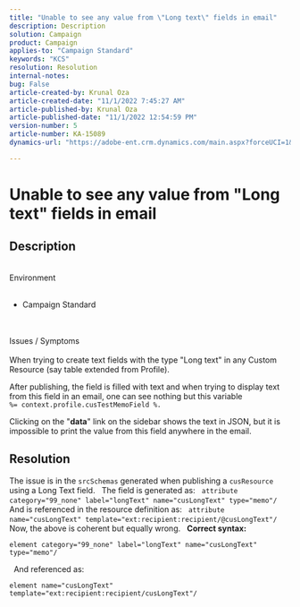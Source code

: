 ```yaml
---
title: "Unable to see any value from \"Long text\" fields in email"
description: Description
solution: Campaign
product: Campaign
applies-to: "Campaign Standard"
keywords: "KCS"
resolution: Resolution
internal-notes: 
bug: False
article-created-by: Krunal Oza
article-created-date: "11/1/2022 7:45:27 AM"
article-published-by: Krunal Oza
article-published-date: "11/1/2022 12:54:59 PM"
version-number: 5
article-number: KA-15089
dynamics-url: "https://adobe-ent.crm.dynamics.com/main.aspx?forceUCI=1&pagetype=entityrecord&etn=knowledgearticle&id=1a8ce124-b959-ed11-9561-6045bd0067ea"

---
```

# Unable to see any value from "Long text" fields in email

## Description

<br>Environment<br><br>
- Campaign Standard



<br><br>Issues / Symptoms<br><br>
When trying to create text fields with the type "Long text" in any Custom Resource (say table extended from Profile).

 After publishing, the field is filled with text and when trying to display text from this field in an email, one can see nothing but this variable `%= context.profile.cusTestMemoField %.`

 Clicking on the "<b>data</b>" link on the sidebar shows the text in JSON, but it is impossible to print the value from this field anywhere in the email.


## Resolution


The issue is in the `srcSchemas` generated when publishing a `cusResource` using a Long Text field.
 
The field is generated as:
 
`attribute category="99_none" label="longText" name="cusLongText" type="memo"/`
 
And is referenced in the resource definition as:
 
`attribute name="cusLongText" template="ext:recipient:recipient/@cusLongText"/`
 
Now, the above is coherent but equally wrong.
 
<b>Correct syntax:</b>


```
element category="99_none" label="longText" name="cusLongText" type="memo"/
```


 
And referenced as:


```
element name="cusLongText" template="ext:recipient:recipient/cusLongText"/
```

